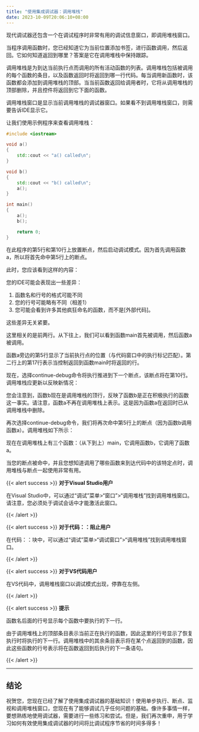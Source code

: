 ```yaml
---
title: "使用集成调试器：调用堆栈"
date: 2023-10-09T20:06:10+08:00
---
```


现代调试器还包含一个在调试程序时非常有用的调试信息窗口，即调用堆栈窗口。

当程序调用函数时，您已经知道它为当前位置添加书签，进行函数调用，然后返回。它如何知道返回到哪里？答案是它在调用堆栈中保持跟踪。

调用堆栈是为到达当前执行点而调用的所有活动函数的列表。调用堆栈包括被调用的每个函数的条目，以及函数返回时将返回到哪一行代码。每当调用新函数时，该函数都会添加到调用堆栈的顶部。当当前函数返回给调用者时，它将从调用堆栈的顶部删除，并且控件将返回到它下面的函数。

调用堆栈窗口是显示当前调用堆栈的调试器窗口。如果看不到调用堆栈窗口，则需要告诉IDE显示它。

让我们使用示例程序来查看调用堆栈：

```C++
#include <iostream>

void a()
{
	std::cout << "a() called\n";
}

void b()
{
	std::cout << "b() called\n";
	a();
}

int main()
{
	a();
	b();

	return 0;
}
```

在此程序的第5行和第10行上放置断点，然后启动调试模式。因为首先调用函数a，所以将首先命中第5行上的断点。

此时，您应该看到这样的内容：

您的IDE可能会表现出一些差异：

1. 函数名和行号的格式可能不同
2. 您的行号可能略有不同（相差1）
3. 您可能会看到许多其他疯狂命名的函数，而不是\[外部代码\]。


这些差异无关紧要。

这里相关的是前两行。从下往上，我们可以看到函数main首先被调用，然后函数a被调用。

函数a旁边的第5行显示了当前执行点的位置（与代码窗口中的执行标记匹配）。第二行上的第17行表示当控制返回到函数main时将返回的行。

现在，选择continue-debug命令将执行推进到下一个断点，该断点将在第10行。调用堆栈应更新以反映新情况：

您会注意到，函数b现在是调用堆栈的顶行，反映了函数b是正在积极执行的函数这一事实。请注意，函数a不再在调用堆栈上表示。这是因为函数a在返回时已从调用堆栈中删除。

再次选择continue-debug命令，我们将再次命中第5行上的断点（因为函数b调用函数a）。调用堆栈如下所示：

现在在调用堆栈上有三个函数：（从下到上）main，它调用函数b，它调用了函数a。

当您的断点被命中，并且您想知道调用了哪些函数来到达代码中的该特定点时，调用堆栈与断点一起使用非常有用。

{{< alert success >}}
**对于Visual Studio用户**

在Visual Studio中，可以通过“调试”菜单>“窗口”>“调用堆栈”找到调用堆栈窗口。请注意，您必须处于调试会话中才能激活此窗口。

{{< /alert >}}

{{< alert success >}}
**对于代码：：阻止用户**

在代码：：块中，可以通过“调试”菜单>“调试窗口”>“调用堆栈”找到调用堆栈窗口。

{{< /alert >}}

{{< alert success >}}
**对于VS代码用户**

在VS代码中，调用堆栈窗口以调试模式出现，停靠在左侧。

{{< /alert >}}

{{< alert success >}}
**提示**

函数名后面的行号显示每个函数中要执行的下一行。

由于调用堆栈上的顶部条目表示当前正在执行的函数，因此这里的行号显示了恢复执行时将执行的下一行。调用堆栈中的其余条目表示将在某个点返回到的函数，因此这些函数的行号表示将在函数返回到后执行的下一条语句。

{{< /alert >}}

***
## 结论

祝贺您，您现在已经了解了使用集成调试器的基础知识！使用单步执行、断点、监视和调用堆栈窗口，您现在有了能够调试几乎任何问题的基础。像许多事情一样，要想熟练地使用调试器，需要进行一些练习和尝试。但是，我们再次重申，用于学习如何有效使用集成调试器的时间将比调试程序节省的时间多得多！

